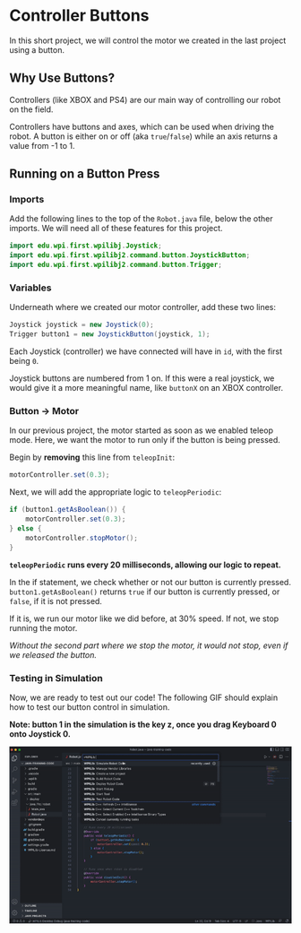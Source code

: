 # Controller Buttons

In this short project, we will control the motor we created in the last project using a button.

## Why Use Buttons?

Controllers (like XBOX and PS4) are our main way of controlling our robot on the field.

Controllers have buttons and axes, which can be used when driving the robot. A button is either on or off (aka `true`/`false`) while an axis returns a value from -1 to 1.

## Running on a Button Press

### Imports

Add the following lines to the top of the `Robot.java` file, below the other imports. We will need all of these features for this project.

```java
import edu.wpi.first.wpilibj.Joystick;
import edu.wpi.first.wpilibj2.command.button.JoystickButton;
import edu.wpi.first.wpilibj2.command.button.Trigger;
```

### Variables

Underneath where we created our motor controller, add these two lines:

```java
Joystick joystick = new Joystick(0);
Trigger button1 = new JoystickButton(joystick, 1);
```

Each Joystick (controller) we have connected will have in `id`, with the first being `0`.

Joystick buttons are numbered from 1 on. If this were a real joystick, we would give it a more meaningful name, like `buttonX` on an XBOX controller. 

### Button -> Motor

In our previous project, the motor started as soon as we enabled teleop mode. Here, we want the motor to run only if the button is being pressed.

Begin by **removing** this line from `teleopInit`:

```java
motorController.set(0.3);
```

Next, we will add the appropriate logic to `teleopPeriodic`:

```java
if (button1.getAsBoolean()) {
    motorController.set(0.3);
} else {
    motorController.stopMotor();
}
```

**`teleopPeriodic` runs every 20 milliseconds, allowing our logic to repeat.**

In the if statement, we check whether or not our button is currently pressed. `button1.getAsBoolean()` returns `true` if our button is currently pressed, or `false`, if it is not pressed.

If it is, we run our motor like we did before, at 30% speed. If not, we stop running the motor. 

_Without the second part where we stop the motor, it would not stop, even if we released the button._

### Testing in Simulation

Now, we are ready to test out our code! The following GIF should explain how to test our button control in simulation.

**Note: button 1 in the simulation is the key z, once you drag Keyboard 0 onto Joystick 0.**

![button control](../media/button%20control.gif)